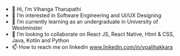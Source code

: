 - 👋 Hi, I’m Vihanga Tharupathi
- 👀 I’m interested in Software Engineering and UI/UX Designing
- 🌱 I’m currently learning as an undergraduate in University of Westminster
- 💞️ I’m looking to collaborate on React JS, React Native, Html & CSS, Java, Kotlin and Python
- 📫 How to reach me on linkedin www.linkedin.com/in/vpalihakkara

<!---
vihanga-swat/vihanga-swat is a ✨ special ✨ repository because its `README.md` (this file) appears on your GitHub profile.
You can click the Preview link to take a look at your changes.
--->
